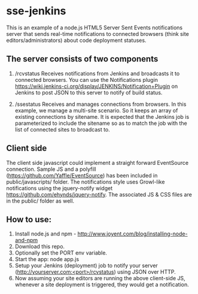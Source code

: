 sse-jenkins
===========

This is an example of a node.js HTML5 Server Sent Events notifications server that sends real-time notifications to connected browsers (think site editors/administrators) about code deployment statuses.

The server consists of two components
-------------------------------------

1. /rcvstatus Receives notifications from Jenkins and broadcasts it to connected browsers. You can use the Notifications plugin https://wiki.jenkins-ci.org/display/JENKINS/Notification+Plugin on Jenkins to post JSON to this server to notify of build status.

2. /ssestatus Receives and manages connections from browsers. In this example, we manage a multi-site scenario. So it keeps an array of existing connections by sitename. It is expected that the Jenkins job is parameterized to include the sitename so as to match the job with the list of connected sites to broadcast to. 

Client side
-----------

The client side javascript could implement a straight forward EventSource connection. Sample JS and a polyfill (https://github.com/Yaffle/EventSource) has been included in public/javascripts/ folder. The notifications style uses Growl-like notifications using the jquery-notify widget https://github.com/ehynds/jquery-notify. The associated JS & CSS files are in the public/ folder as well.


How to use:
-----------

1. Install node.js and npm - http://www.joyent.com/blog/installing-node-and-npm
2. Download this repo.
3. Optionally set the PORT env variable.
3. Start the app: node app.js
4. Setup your Jenkins (deployment) job to notify your server (http://yourserver.com:<port>/rcvstatus) using JSON over HTTP.
5. Now assuming your site editors are running the above client-side JS, whenever a site deployment is triggered, they would get a notification.
